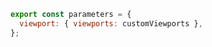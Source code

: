 ```js filename=".storybook/preview.js" renderer="common" language="js"
export const parameters = {
  viewport: { viewports: customViewports },
};
```
